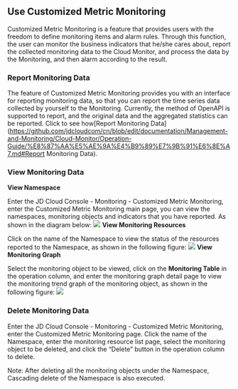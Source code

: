 ## Use Customized Metric Monitoring
Customized Metric Monitoring is a feature that provides users with the freedom to define monitoring items and alarm rules. Through this function, the user can monitor the business indicators that he/she cares about, report the collected monitoring data to the Cloud Monitor, and process the data by the Monitoring, and then alarm according to the result.
### Report Monitoring Data
The feature of Customized Metric Monitoring provides you with an interface for reporting monitoring data, so that you can report the time series data collected by yourself to the Monitoring. Currently, the method of OpenAPI is supported to report, and the original data and the aggregated statistics can be reported.
Click to see how[Report Monitoring Data](https://github.com/jdcloudcom/cn/blob/edit/documentation/Management-and-Monitoring/Cloud-Monitor/Operation-Guide/%E8%87%AA%E5%AE%9A%E4%B9%89%E7%9B%91%E6%8E%A7.md#Report Monitoring Data).
### View Monitoring Data
**View Namespace**

Enter the JD Cloud Console - Monitoring - Customized Metric Monitoring, enter the Customized Metric Monitoring main page, you can view the namespaces, monitoring objects and indicators that you have reported. As shown in the diagram below:
![](https://raw.githubusercontent.com/jdcloudcom/cn/edit/image/Cloud-Monitor/1.%E5%91%BD%E5%90%8D%E7%A9%BA%E9%97%B4.png)
**View Monitoring Resources**

Click on the name of the Namespace to view the status of the resources reported to the Namespace, as shown in the following figure:
![](https://raw.githubusercontent.com/jdcloudcom/cn/edit/image/Cloud-Monitor/2.%E7%9B%91%E6%8E%A7%E5%AF%B9%E8%B1%A1%E5%88%97%E8%A1%A8.png)
**View Monitoring Graph**

Select the monitoring object to be viewed, click on the **Monitoring Table** in the operation column, and enter the monitoring graph detail page to view the monitoring trend graph of the monitoring object, as shown in the following figure:
![](https://raw.githubusercontent.com/jdcloudcom/cn/edit/image/Cloud-Monitor/3.%E7%9B%91%E6%8E%A7%E5%9B%BE.png)
### Delete Monitoring Data
Enter the JD Cloud Console - Monitoring - Customized Metric Monitoring, enter the Customized Metric Monitoring page. Click the name of the Namespace, enter the monitoring resource list page, select the monitoring object to be deleted, and click the “Delete” button in the operation column to delete.

Note: After deleting all the monitoring objects under the Namespace, Cascading delete of the Namespace is also executed.
